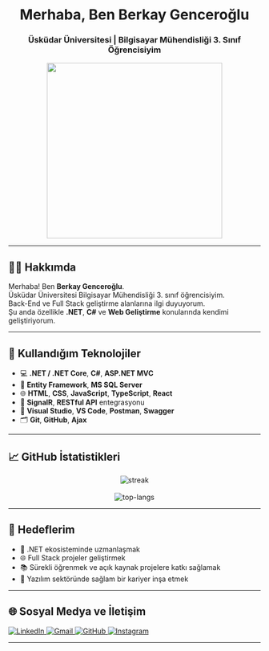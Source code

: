 <h1 align="center">Merhaba, Ben Berkay Genceroğlu</h1>
<h3 align="center">Üsküdar Üniversitesi | Bilgisayar Mühendisliği 3. Sınıf Öğrencisiyim</h3>

<p align="center">
  <img src="https://media.giphy.com/media/qgQUggAC3Pfv687qPC/giphy.gif" width="350" />
</p>

---

## 🧑‍💻 Hakkımda

Merhaba! Ben **Berkay Genceroğlu**.  
Üsküdar Üniversitesi Bilgisayar Mühendisliği 3. sınıf öğrencisiyim.  
Back-End ve Full Stack geliştirme alanlarına ilgi duyuyorum.  
Şu anda özellikle **.NET**, **C#** ve **Web Geliştirme** konularında kendimi geliştiriyorum.

---

## 🚀 Kullandığım Teknolojiler

- 💻 **.NET / .NET Core**, **C#**, **ASP.NET MVC**
- 🧠 **Entity Framework**, **MS SQL Server**
- 🌐 **HTML**, **CSS**, **JavaScript**, **TypeScript**, **React**
- 🔌 **SignalR**, **RESTful API** entegrasyonu
- 🧰 **Visual Studio**, **VS Code**, **Postman**, **Swagger**
- 🗂️ **Git**, **GitHub**, **Ajax**

---

## 📈 GitHub İstatistikleri

<p align="center">
  <img src="https://github-readme-streak-stats.herokuapp.com/?user=BerkayGenceroglu&theme=radical&hide_border=true" alt="streak" />
  <br/><br/>
  <img src="https://github-readme-stats.vercel.app/api/top-langs/?username=BerkayGenceroglu&layout=compact&theme=radical&hide_border=true" alt="top-langs" />
</p>

---

## 🎯 Hedeflerim

- 🔭 .NET ekosisteminde uzmanlaşmak  
- 🌐 Full Stack projeler geliştirmek  
- 📚 Sürekli öğrenmek ve açık kaynak projelere katkı sağlamak  
- 💼 Yazılım sektöründe sağlam bir kariyer inşa etmek  

---

## 🌐 Sosyal Medya ve İletişim

<p align="left">
  <a href="https://www.linkedin.com/in/berkay-gencero%C4%9Flu-586b52331/" target="_blank">
    <img src="https://img.shields.io/badge/LinkedIn-0A66C2?style=for-the-badge&logo=linkedin&logoColor=white" alt="LinkedIn" />
  </a>
  <a href="mailto:berkaygenceroglu6@gmail.com">
    <img src="https://img.shields.io/badge/Gmail-EA4335?style=for-the-badge&logo=gmail&logoColor=white" alt="Gmail" />
  </a>
  <a href="https://github.com/BerkayGenceroglu" target="_blank">
    <img src="https://img.shields.io/badge/GitHub-181717?style=for-the-badge&logo=github&logoColor=white" alt="GitHub" />
  </a>
  <a href="https://www.instagram.com/berkay.genceroglu" target="_blank">
    <img src="https://img.shields.io/badge/Instagram-E4405F?style=for-the-badge&logo=instagram&logoColor=white" alt="Instagram" />
  </a>
</p>

---
